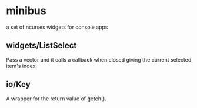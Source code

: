 # minibus
a set of ncurses widgets for console apps

widgets/ListSelect
------------------

Pass a vector<string> and it calls a callback when closed giving the current
selected item's index.


io/Key
------

A wrapper for the return value of getch().


